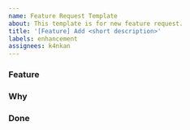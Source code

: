```yaml
---
name: Feature Request Template
about: This template is for new feature request.
title: '[Feature] Add <short description>'
labels: enhancement
assignees: k4nkan
---
```


### Feature

<!-- What do you want to add? -->

### Why

<!-- Why is it useful or necessary? -->

### Done

<!-- What does "done" look like? -->
